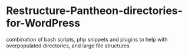 # Restructure-Pantheon-directories-for-WordPress
combination of bash scripts, php snippets and plugins to help with overpopulated directories, and large file structures
